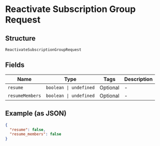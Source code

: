 
# Reactivate Subscription Group Request

## Structure

`ReactivateSubscriptionGroupRequest`

## Fields

| Name | Type | Tags | Description |
|  --- | --- | --- | --- |
| `resume` | `boolean \| undefined` | Optional | - |
| `resumeMembers` | `boolean \| undefined` | Optional | - |

## Example (as JSON)

```json
{
  "resume": false,
  "resume_members": false
}
```

